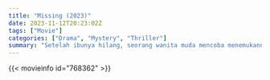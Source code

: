 ```yaml
---
title: "Missing (2023)"
date: 2023-11-12T20:23:02Z
tags: ["Movie"]
categories: ["Drama", "Mystery", "Thriller"]
summary: "Setelah ibunya hilang, seorang wanita muda mencoba menemukannya dari rumah, menggunakan alat yang tersedia secara online."
---
```


<mux-player stream-type="on-demand"
src="https://kp3d-my.sharepoint.com/personal/ryoo_kp3d_onmicrosoft_com/_layouts/15/download.aspx?share=ERbmWWyERiVGmJKMFD2ZowQBrIQ1aI5wMS2906Afze7ISg" prefer-playback="mse" controls>

</mux-player>


{{< movieinfo id="768362" >}}

<script src="https://cdn.jsdelivr.net/npm/@mux/mux-player"></script>

 <script type="application/ld+json ">
{
"@context": "https://schema.org/",
"@type": "VideoObject",
"name": "Missing (2023)",
"contentUrl": "https://stream.mux.com/PEWOon5wHpwpL4lyeXAHtTYLxy5Y7SXRQo8OH0202ZalE.m3u8",
"thumbnailUrl": "https://www.themoviedb.org/t/p/original/fDiaDJfoZhpdfUV6GtpyWLHgS0.jpg?width=314&fit_mode=preserve&time=25",
"uploadDate": "2023-11-12T20:23:02Z",
}

</script>